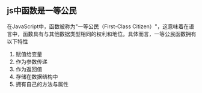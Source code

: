 ## js中函数是一等公民
在JavaScript中，函数被称为"一等公民（First-Class Citizen）"，这意味着在语言中，函数具有与其他数据类型相同的权利和地位。具体而言，一等公民函数拥有以下特性
1. 赋值给变量
2. 作为参数传递
3. 作为返回值
4. 存储在数据结构中
5. 拥有自己的方法与属性